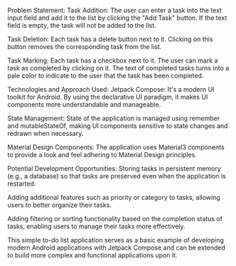 Problem Statement:
Task Addition: The user can enter a task into the text input field and add it to the list by clicking the "Add Task" button. If the text field is empty, the task will not be added to the list.

Task Deletion: Each task has a delete button next to it. Clicking on this button removes the corresponding task from the list.

Task Marking: Each task has a checkbox next to it. The user can mark a task as completed by clicking on it. The text of completed tasks turns into a pale color to indicate to the user that the task has been completed.

Technologies and Approach Used:
Jetpack Compose: It's a modern UI toolkit for Android. By using the declarative UI paradigm, it makes UI components more understandable and manageable.

State Management: State of the application is managed using remember and mutableStateOf, making UI components sensitive to state changes and redrawn when necessary.

Material Design Components: The application uses Material3 components to provide a look and feel adhering to Material Design principles.

Potential Development Opportunities:
Storing tasks in persistent memory (e.g., a database) so that tasks are preserved even when the application is restarted.

Adding additional features such as priority or category to tasks, allowing users to better organize their tasks.

Adding filtering or sorting functionality based on the completion status of tasks, enabling users to manage their tasks more effectively.

This simple to-do list application serves as a basic example of developing modern Android applications with Jetpack Compose and can be extended to build more complex and functional applications upon it.
